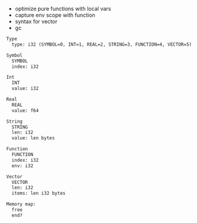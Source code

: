 - optimize pure functions with local vars
- capture env scope with function
- syntax for vector
- gc

```txt
Type
  type: i32 (SYMBOL=0, INT=1, REAL=2, STRING=3, FUNCTION=4, VECTOR=5)

Symbol
  SYMBOL
  index: i32

Int
  INT
  value: i32

Real
  REAL
  value: f64

String
  STRING
  len: i32
  value: len bytes

Function
  FUNCTION
  index: i32
  env: i32

Vector
  VECTOR
  len: i32
  items: len i32 bytes

Memory map:
  free
  end?
```
